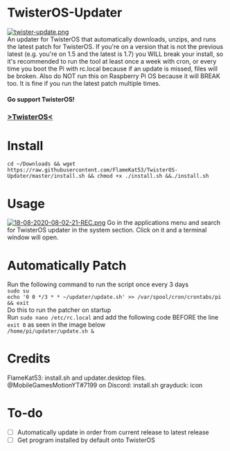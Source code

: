 # TwisterOS-Updater
[![twister-update.png](https://i.postimg.cc/5tsT4pyc/twister-update.png)](https://postimg.cc/HJ7B3wb3)<br>
An updater for TwisterOS that automatically downloads, unzips, and runs the latest patch for TwisterOS.
If you're on a version that is not the previous latest (e.g. you're on 1.5 and the latest is 1.7) you WILL break your install, so it's recommended to run the tool at least once a week with cron, or every time you boot the Pi with rc.local because if an update is missed, files will be broken. Also do NOT run this on Raspberry Pi OS because it will BREAK too. It is fine if you run the latest patch multiple times.

#### Go support TwisterOS!</br>
### <a href="https://twisteros.com/">>TwisterOS<</a>

# Install
`cd ~/Downloads && wget https://raw.githubusercontent.com/FlameKat53/TwisterOS-Updater/master/install.sh && chmod +x ./install.sh &&./install.sh`

# Usage
[![18-08-2020-08-02-21-REC.png](https://i.postimg.cc/cHq94jWb/18-08-2020-08-02-21-REC.png)](https://postimg.cc/DWgdxx8r)
Go in the applications menu and search for TwisterOS updater in the system section. Click on it and a terminal window will open.

# Automatically Patch
Run the following command to run the script once every 3 days<br>
`sudo su`<br>
`echo '0 0 */3 * * ~/updater/update.sh' >> /var/spool/cron/crontabs/pi && exit`<br>
Do this to run the patcher on startup<br>
Run `sudo nano /etc/rc.local` and add the following code BEFORE the line `exit 0` as seen in the image below<br>
`/home/pi/updater/update.sh &` 


# Credits
FlameKat53: install.sh and updater.desktop files. 
@MobileGamesMotionYT#7199 on Discord: install.sh
grayduck: icon

# To-do
- [ ] Automatically update in order from current release to latest release
- [ ] Get program installed by default onto TwisterOS
